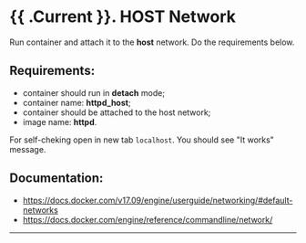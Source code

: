 # {{ .Current }}. HOST Network

Run container and attach it to the **host** network. Do the requirements below.

## Requirements:
- container should run in **detach** mode;
- container name: **httpd_host**;
- container should be attached to the host network; 
- image name: **httpd**.  


For self-cheking open in new tab `localhost`. You should see "It works" message.

## Documentation:
- https://docs.docker.com/v17.09/engine/userguide/networking/#default-networks
- https://docs.docker.com/engine/reference/commandline/network/

---